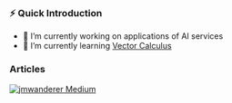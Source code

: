 
### ⚡ Quick Introduction

- 🔭 I’m currently working on applications of AI services
- 🌱 I’m currently learning <a href="https://www.coursera.org/learn/vector-calculus-engineers">Vector Calculus</a>


### Articles

[![jmwanderer Medium](https://github-readme-medium.vercel.app/?username=jmwanderer)](https://medium.com/@jmwanderer)

